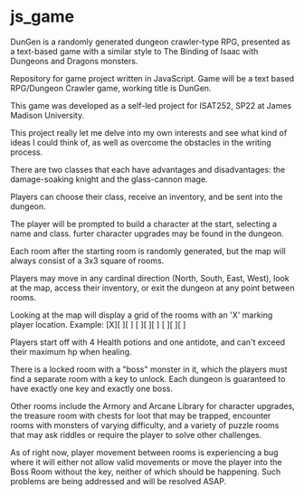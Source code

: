 # js_game

DunGen is a randomly generated dungeon crawler-type RPG, presented as a text-based game with a similar style to The Binding of Isaac with Dungeons and Dragons monsters.

Repository for game project written in JavaScript. Game will be a text based RPG/Dungeon Crawler game, working title is DunGen. 

This game was developed as a self-led project for ISAT252, SP22 at James Madison University.

This project really let me delve into my own interests and see what kind of ideas I could think of, as well as overcome the obstacles in the writing process. 

There are two classes that each have advantages and disadvantages: the damage-soaking knight and the glass-cannon mage.

Players can choose their class, receive an inventory, and be sent into the dungeon.

The player will be prompted to build a character at the start, selecting a name and class. furter character upgrades may be found in the dungeon.

Each room after the starting room is randomly generated, but the map will always consist of a 3x3 square of rooms.

Players may move in any cardinal direction (North, South, East, West), look at the map, access their inventory, or exit the dungeon at any point between rooms. 

Looking at the map will display a grid of the rooms with an 'X' marking player location. Example:
[X][ ][ ]
[ ][ ][ ]
[ ][ ][ ]

Players start off with 4 Health potions and one antidote, and can't exceed their maximum hp when healing.

There is a locked room with a "boss" monster in it, which the players must find a separate room with a key to unlock. Each dungeon is guaranteed to have exactly one key and exactly one boss.

Other rooms include the Armory and Arcane Library for character upgrades, the treasure room with chests for loot that may be trapped, encounter rooms with monsters of varying difficulty, and a variety of puzzle rooms that may ask riddles or require the player to solve other challenges.

As of right now, player movement between rooms is experiencing a bug where it will either not allow valid movements or move the player into the Boss Room without the key, neither of which should be happening. Such problems are being addressed and will be resolved ASAP.